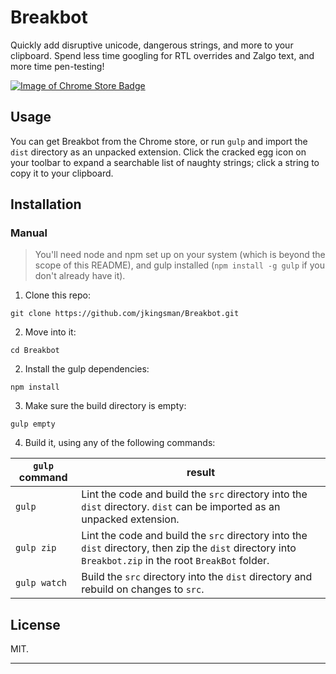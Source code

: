 # Breakbot
Quickly add disruptive unicode, dangerous strings, and more to your clipboard. Spend less time googling for RTL overrides and Zalgo text, and more time pen-testing!

[![Image of Chrome Store Badge](https://developer.chrome.com/webstore/images/ChromeWebStore_Badge_v2_340x96.png)](https://chrome.google.com/webstore/detail/paljnfjjeclclieknpdeljeilmmoheog)

## Usage
You can get Breakbot from the Chrome store, or run `gulp` and import the `dist` directory as an unpacked extension. Click the cracked egg icon on your toolbar to expand a searchable list of naughty strings; click a string to copy it to your clipboard.

## Installation

### Manual

> You'll need node and npm set up on your system (which is beyond the scope of this README), and gulp installed (`npm install -g gulp` if you don't already have it).

1. Clone this repo:

  `git clone https://github.com/jkingsman/Breakbot.git`

2. Move into it:

  `cd Breakbot`

2. Install the gulp dependencies:

  `npm install`

3. Make sure the build directory is empty:

  `gulp empty`

4. Build it, using any of the following commands:

| `gulp` command  | result |
| ------------- | ------------- |
| `gulp`  | Lint the code and build the `src` directory into the `dist` directory. `dist` can be imported as an unpacked extension.  |
| `gulp zip`  | Lint the code and build the `src` directory into the `dist` directory, then zip the `dist` directory into `Breakbot.zip` in the root `BreakBot` folder.  |
| `gulp watch`  | Build the `src` directory into the `dist` directory and rebuild on changes to `src`.  |

## License
MIT.

***
